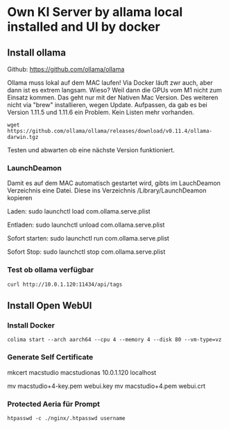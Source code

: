 # Own KI Server by allama local installed and UI by docker

## Install ollama

Github:
    https://github.com/ollama/ollama

Ollama muss lokal auf dem MAC laufen! Via Docker läuft zwr auch, aber dann ist es extrem langsam. Wieso? Weil dann die GPUs vom M1 nicht zum Einsatz kommen.
Das geht nur mit der Nativen Mac Version. Des weiteren nicht via "brew" installieren, wegen Update. Aufpassen, da gab es bei Version 1.11.5 und 1.11.6 ein Problem. Kein Listen mehr vorhanden.

    wget https://github.com/ollama/ollama/releases/download/v0.11.4/ollama-darwin.tgz

Testen und abwarten ob eine nächste Version funktioniert.

### LaunchDeamon
Damit es auf dem MAC automatisch gestartet wird, gibts im LauchDeamon Verzeichnis eine Datei. Diese ins Verzeichnis /Library/LaunchDeamon kopieren


Laden:
    sudo launchctl load com.ollama.serve.plist

Entladen:
    sudo launchctl unload com.ollama.serve.plist



Sofort starten:
    sudo launchctl run com.ollama.serve.plist

Sofort Stop:
    sudo launchctl stop com.ollama.serve.plist

### Test ob ollama verfügbar
    curl http://10.0.1.120:11434/api/tags



## Install Open WebUI

### Install Docker

    colima start --arch aarch64 --cpu 4 --memory 4 --disk 80 --vm-type=vz


### Generate Self Certificate

mkcert macstudio macstudionas 10.0.1.120 localhost

mv macstudio+4-key.pem webui.key
mv macstudio+4.pem webui.crt

### Protected Aeria für Prompt

    htpasswd -c ./nginx/.htpasswd username
